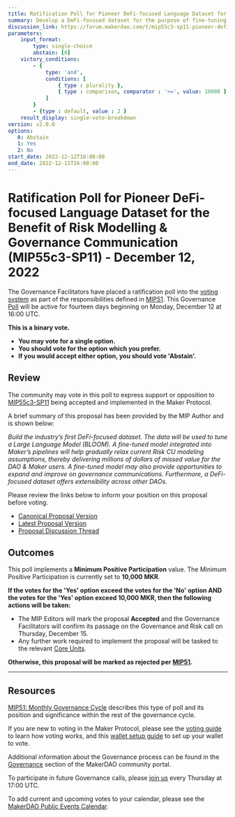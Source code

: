 ```yaml
---
title: Ratification Poll for Pioneer DeFi-focused Language Dataset for the Benefit of Risk Modelling & Governance Communication (MIP55c3-SP11) - December 12, 2022
summary: Develop a DeFi-focused dataset for the purpose of fine-tuning language models, which, if integrated, will result in millions of dollars of additional value from more accurate Risk estimates as well as improving governance communications.
discussion_link: https://forum.makerdao.com/t/mip55c3-sp11-pioneer-defi-focused-language-dataset-for-the-benefit-of-risk-modelling-governance-communication/18802
parameters:
    input_format:
        type: single-choice
        abstain: [0]
    victory_conditions:
        - {
            type: 'and',
            conditions: [
                { type : plurality },
                { type : comparison, comparator : '>=', value: 10000 }
            ]
        }
        - {type : default, value : 2 }
    result_display: single-vote-breakdown
version: v2.0.0
options:
   0: Abstain
   1: Yes
   2: No
start_date: 2022-12-12T16:00:00
end_date: 2022-12-15T16:00:00
---
```

# Ratification Poll for Pioneer DeFi-focused Language Dataset for the Benefit of Risk Modelling & Governance Communication (MIP55c3-SP11) - December 12, 2022

The Governance Facilitators have placed a ratification poll into the [voting system](https://vote.makerdao.com/polling) as part of the responsibilities defined in [MIP51](https://mips.makerdao.com/mips/details/MIP51). This Governance [Poll](https://community-development.makerdao.com/en/learn/governance/on-chain-gov) will be active for fourteen days beginning on Monday, December 12 at 16:00 UTC.

**This is a binary vote.**
- **You may vote for a single option.**
- **You should vote for the option which you prefer.**
- **If you would accept either option, you should vote 'Abstain'.**

## Review

The community may vote in this poll to express support or opposition to [MIP55c3-SP11](https://mips.makerdao.com/mips/details/MIP55c3SP11) being accepted and implemented in the Maker Protocol.

A brief summary of this proposal has been provided by the MIP Author and is shown below:

*Build the industry’s first DeFi-focused dataset. The data will be used to tune a Large Language Model (BLOOM). A fine-tuned model integrated into Maker’s pipelines will help gradually relax current Risk CU modeling assumptions, thereby delivering millions of dollars of missed value for the DAO & Maker users. A fine-tuned model may also provide opportunities to expand and improve on governance communications. Furthermore, a DeFi-focused dataset offers extensibility across other DAOs.*

Please review the links below to inform your position on this proposal before voting.
* [Canonical Proposal Version](https://github.com/makerdao/mips/blob/36e8b451d6a47000ea6284a9a2b43b6c81deeb96/MIP55/MIP55c3-Subproposals/MIP55c3-SP11.md)
* [Latest Proposal Version](https://mips.makerdao.com/mips/details/MIP55c3SP11)
* [Proposal Discussion Thread](https://forum.makerdao.com/t/mip55c3-sp11-pioneer-defi-focused-language-dataset-for-the-benefit-of-risk-modelling-governance-communication/18802)

## Outcomes

This poll implements a **Minimum Positive Participation** value. The Minimum Positive Participation is currently set to **10,000 MKR**.

**If the votes for the 'Yes' option exceed the votes for the 'No' option AND the votes for the 'Yes' option exceed 10,000 MKR, then the following actions will be taken:**
* The MIP Editors will mark the proposal **Accepted** and the Governance Facilitators will confirm its passage on the Governance and Risk call on Thursday, December 15.
* Any further work required to implement the proposal will be tasked to the relevant [Core Units](https://mips.makerdao.com/mips/details/MIP38#mip38c2-core-unit-state).

**Otherwise, this proposal will be marked as rejected per [MIP51](https://mips.makerdao.com/mips/details/MIP51#mip51c2-ratification-poll).**

---

## Resources

[MIP51: Monthly Governance Cycle](https://mips.makerdao.com/mips/details/MIP51) describes this type of poll and its position and significance within the rest of the governance cycle.

If you are new to voting in the Maker Protocol, please see the [voting guide](https://community-development.makerdao.com/en/learn/governance/how-voting-works/) to learn how voting works, and this [wallet setup guide](https://community-development.makerdao.com/en/learn/governance/voting-setup/) to set up your wallet to vote.

Additional information about the Governance process can be found in the [Governance](https://community-development.makerdao.com/en/learn/governance) section of the MakerDAO community portal.

To participate in future Governance calls, please [join us](https://github.com/makerdao/community/tree/master/governance/governance-and-risk-meetings) every Thursday at 17:00 UTC.

To add current and upcoming votes to your calendar, please see the [MakerDAO Public Events Calendar](https://calendar.google.com/calendar/embed?src=makerdao.com_3efhm2ghipksegl009ktniomdk%40group.calendar.google.com&ctz=UTC&mode=week&showCalendars=0&showPrint=0).

